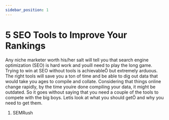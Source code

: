 ```yaml
---
sidebar_position: 1
---
```


# 5 SEO Tools to Improve Your Rankings

Any niche marketer worth his/her salt will tell you that search engine optimization (SEO) is hard work and youíll need to play the long game. Trying to win at SEO without tools is achievableÖ but extremely arduous.
The right tools will save you a ton of time and be able to dig out data that would take you ages to compile and collate. Considering that things online change rapidly, by the time youíre done compiling your data, it might be outdated.
So it goes without saying that you need a couple of the tools to compete with the big boys. Letís look at what you should getÖ and why you need to get them.

1. SEMRush
